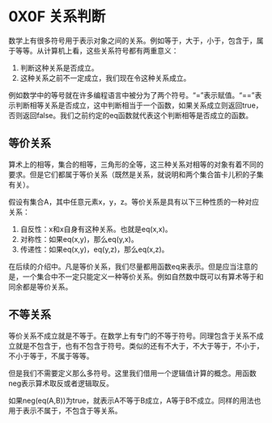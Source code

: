 # 0X0F 关系判断

数学上有很多符号用于表示对象之间的关系。例如等于，大于，小于，包含于，属于等等。从计算机上看，这些关系符号都有两重意义：

1. 判断这种关系是否成立。
1. 这种关系之前不一定成立，我们现在令这种关系成立。

例如数学中的等号就在许多编程语言中被分为了两个符号。“=”表示赋值。“==”表示判断相等关系是否成立，这中判断相当于一个函数，如果关系成立则返回true，否则返回false。我们之前约定的eq函数就代表这个判断相等是否成立的函数。

## 等价关系

算术上的相等，集合的相等，三角形的全等，这三种关系对相等的对象有着不同的要求。但是它们都属于等价关系（既然是关系，就说明和两个集合笛卡儿积的子集有关）。

假设有集合A，其中任意元素x，y，z。等价关系是具有以下三种性质的一种对应关系：

1. 自反性：x和x自身有这种关系。也就是eq(x,x)。
1. 对称性：如果eq(x,y)，那么eq(y,x)。
1. 传递性：如果eq(x,y)，eq(y,z)，那么eq(x,z)。

在后续的介绍中。凡是等价关系，我们尽量都用函数eq来表示。但是应当注意的是，一个集合中不一定只能定义一种等价关系。例如自然数中既可以有算术等于和同余都是等价关系。

## 不等关系

等价关系不成立就是不等于。在数学上有专门的不等于符号。同理包含于关系不成立就是不包含于，也有不包含于符号。类似的还有不大于，不大于等于，不小于，不小于等于，不属于等等。

但是我们不需要定义那么多符号。这里我们借用一个逻辑值计算的概念。用函数neg表示算术取反或者逻辑取反。

如果neg(eq(A,B))为true，就表示A不等于B成立，A等于B不成立。同样的用法也用于表示不属于，不包含于等关系。
